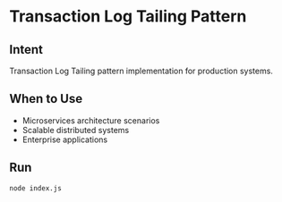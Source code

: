 # Transaction Log Tailing Pattern

## Intent
Transaction Log Tailing pattern implementation for production systems.

## When to Use
- Microservices architecture scenarios
- Scalable distributed systems
- Enterprise applications

## Run
```bash
node index.js
```
